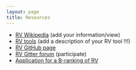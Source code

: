 ```yaml
---
layout: page
title: Resources 
---
```


- [RV Wikipedia](http://en.wikipedia.org/wiki/Runtime_verification) (add your information/view)
- [RV tools](https://github.com/runtime-verification/before-the-workshop) (add a description of your RV tool !!!)
- [RV GitHub page](https://github.com/runtime-verification)
- [RV Gitter forum](https://gitter.im/Runtime-Verification/Lobby) (participate)
- [Application for a B-ranking of RV](papers/Application_for_a_B_ranking_of_RV.pdf)